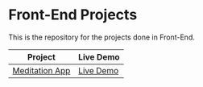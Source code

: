 # Front-End Projects

This is the repository for the projects done in Front-End.

| Project                                                                                                                     | Live Demo                                                                         |
| --------------------------------------------------------------------------------------------------------------------------- | --------------------------------------------------------------------------------- |
| [Meditation App](https://github.com/Shraddha8920/Large-files/tree/main/Meditation%20App%20Project)                             | [Live Demo](https://shraddha8920.github.io/Large-files/Meditation%20App%20Project/Meditation.html)               |
